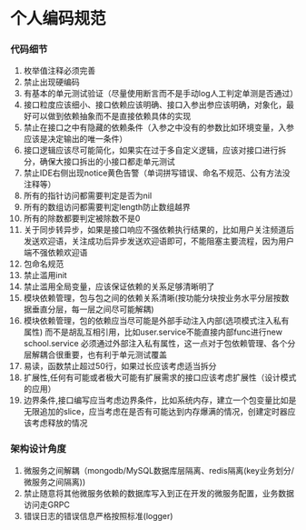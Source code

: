 # 个人编码规范


### 代码细节

1. 枚举值注释必须完善
2. 禁止出现硬编码
3. 有基本的单元测试验证（尽量使用断言而不是手动log人工判定单测是否通过）
4. 接口粒度应该细小、接口依赖应该明确、接口入参出参应该明确，对象化，最好可以做到依赖抽象而不是直接依赖具体的实现
5. 禁止在接口之中有隐藏的依赖条件（入参之中没有的参数比如环境变量，入参应该是决定输出的唯一条件）
6. 接口逻辑应该尽可能简化，如果实在过于多自定义逻辑，应该对接口进行拆分，确保大接口拆出的小接口都走单元测试
7. 禁止IDE右侧出现notice黄色告警（单词拼写错误、命名不规范、公有方法没注释等）
8. 所有的指针访问都需要判定是否为nil
9. 所有的数组访问都需要判定length防止数组越界
10. 所有的除数都要判定被除数不是0
11. 关于同步转异步，如果是接口响应不强依赖执行结果的，比如用户关注频道后发送欢迎语，关注成功后异步发送欢迎语即可，不能阻塞主要流程，因为用户端不强依赖欢迎语
12. 包命名规范
13. 禁止滥用init
14. 禁止滥用全局变量，应该保证依赖的关系足够清晰明了
15. 模块依赖管理，包与包之间的依赖关系清晰(按功能分块按业务水平分层按数据垂直分层，每一层之间尽可能解耦)
16. 模块依赖管理，包的依赖应当尽可能是外部手动注入内部(选项模式注入私有属性) 而不是胡乱互相引用，比如user.service不能直接内部func进行new school.service 必须通过外部注入私有属性，这一点对于包依赖管理、各个分层解耦合很重要，也有利于单元测试覆盖
17. 易读，函数禁止超过50行，如果过长应该考虑适当拆分
18. 扩展性,任何有可能或者极大可能有扩展需求的接口应该考虑扩展性（设计模式的应用）
19. 边界条件,接口编写应当考虑边界条件，比如系统内存，建立一个包变量比如是无限追加的slice，应当考虑在是否有可能达到内存爆满的情况，创建定时器应该考虑释放的情况

### 架构设计角度

1. 微服务之间解耦（mongodb/MySQL数据库层隔离、redis隔离(key业务划分/微服务之间隔离))
2. 禁止随意将其他微服务依赖的数据库写入到正在开发的微服务配置，业务数据访问走GRPC
3. 错误日志的错误信息严格按照标准(logger)
